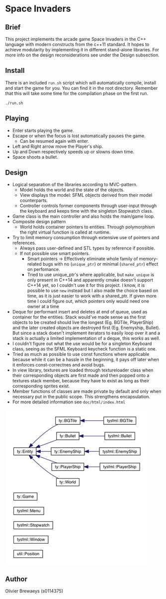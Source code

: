 Space Invaders
==============

Brief
-----
This project implements the arcade game Space Invaders in the C++ language with
modern constructs from the c++11 standard.
It hopes to achieve modularity by implementing it in different stand-alone libraries.
For more info on the design reconsiderations see under the Design subsection.

Install
-------
There is an included `run.sh` script which will automatically compile, install
and start the game for you. You can find it in the root directory.
Remember that this will take some time for the compilation phase on the first
run.

    ./run.sh

Playing
-------
* Enter starts playing the game.
* Escape or when the focus is lost automatically pauses the game.
    * Can be resumed again with enter.
* Left and Right arrow move the Player's ship.
* Up and Down respectively speeds up or slowns down time.
* Space shoots a bullet.

Design
------
* Logical separation of the libraries according to MVC-pattern.
    * Model holds the world and the state of the objects.
    * View displays the model: SFML objects derived from their model
      counterparts.
    * Controller controls former components through user-input through the
      keyboard and keeps time with the singleton Stopwatch class.
* Game class is the main controller and also holds the main/game loop.
* Composite design pattern
    * World holds container pointers to entities. Through polymorphism the right
      virtual function is called at runtime.
* Try to limit memory consumption through extensive use of pointers and
  references.
    * Always pass user-defined and STL types by reference if possible.
    * If not possible use smart pointers.
        * Smart pointers -> Effectively eliminate whole family of memory-related bugs
        with no (`unique_ptr`) or minimal (`shared_ptr`) effect on perfomance.
        * Tried to use unique_ptr's where applicable, but `make_unique` is only
        present in C++14 and apparently cmake doesn't support C++14 yet, so
        I couldn't use it for this project.
        I know, it is possible to use `new` instead but I also made the choice
        based on time, as it is just easier to work with a shared_ptr.
        If given more time I could figure out, which pointers only would need
        one owner at a time
* Deque for performant insert and deletes at end of queue, used as container
for the entities. Stack would've made sense as the first objects to be created
    should live the longest (Eg. BGTile, PlayerShip) and the later created
    objects are destroyed first (Eg. Enemyship, Bullet).
    But since a stack doesn't implement iterators to easily loop over it and a
    stack is actually a limited implementation of a deque, this works as well.
* I couldn't figure out what the use would be for a singleton Keyboard class,
  seeing as the SFML Keyboard keycheck function is a static one.
* Tried as much as possible to use const functions where applicable because
  while it can be a hassle in the beginning, it pays off later when it enforces
      const-correctnes and avoid bugs.
* In view library, textures are loaded through textureloader class when their
  corresponding objects are first made and then popped onto a textures stack
  member, because they have to exist as long as their corresponding sprites
  exist.
* Member functions of classes are made private by default and only when
  necessary put in the public scope. This strengthens encapsulation.
* For more detailed information see `doc/html/index.html`

![Class Hierarchy](doc/hierarchy.png)

Author
------
Olivier Brewaeys (s0114375)
